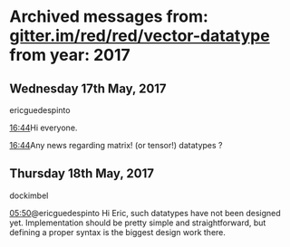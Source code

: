 # Archived messages from: [gitter.im/red/red/vector-datatype](/gitter.im/red/red/vector-datatype/) from year: 2017

## Wednesday 17th May, 2017

ericguedespinto

[16:44](#msg591c7de4631b8e4e61e68f4e)Hi everyone.

[16:44](#msg591c7dfa83cb5db0733f371a)Any news regarding matrix! (or tensor!) datatypes ?

## Thursday 18th May, 2017

dockimbel

[05:50](#msg591d36170a783b6c0aad4604)@ericguedespinto Hi Eric, such datatypes have not been designed yet. Implementation should be pretty simple and straightforward, but defining a proper syntax is the biggest design work there.
